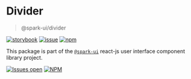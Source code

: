 # Divider

> @spark-ui/divider

[![storybook](https://img.shields.io/badge/storybook-black?logo=storybook)](https://sparkui.vercel.app/?path=/docs/components-divider--docs)
[![issue](https://img.shields.io/badge/report%20a%20bug-black?logo=openbugbounty&logoColor=red)](https://github.com/adevinta/spark/issues/new?&projects=4&template=bug-report.yml&assignees=&labels=Component,Component%3A%20divider)
[![npm](https://img.shields.io/npm/dt/%40spark-ui/divider?logo=npm&labelColor=black)](https://www.npmjs.com/package/@spark-ui/divider)

This package is part of the [`@spark-ui`](https://github.com/adevinta/spark) react-js user interface component library project.

[![Issues open](https://img.shields.io/github/issues-search/adevinta/spark?query=is%3Aopen%20label%3A%22Component%3A%20divider%22&logo=openbugbounty&logoColor=red&label=issues%20open&color=red)](https://github.com/adevinta/spark/issues?q=is%3Aopen+label%3Adivider)
[![NPM](https://img.shields.io/npm/l/%40spark-ui%2Fdivider)](https://github.com/adevinta/spark/blob/main/packages/components/divider/LICENSE.md)
